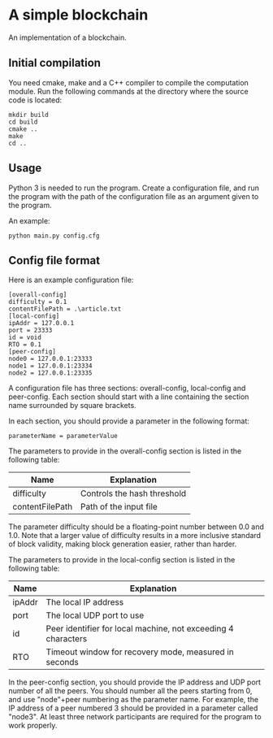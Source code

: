 A simple blockchain
====================

An implementation of a blockchain.

Initial compilation
--------------------

You need cmake, make and a C++ compiler to compile the computation module.
Run the following commands at the directory where the source code is located:

```
mkdir build
cd build
cmake ..
make
cd ..
```

Usage
------

Python 3 is needed to run the program. Create a configuration file, and run the program with the path of the configuration file as an argument given to the program.

An example:

```
python main.py config.cfg
```

Config file format
------------------

Here is an example configuration file:

```
[overall-config]
difficulty = 0.1
contentFilePath = .\article.txt
[local-config]
ipAddr = 127.0.0.1
port = 23333
id = void
RTO = 0.1
[peer-config]
node0 = 127.0.0.1:23333
node1 = 127.0.0.1:23334
node2 = 127.0.0.1:23335
```

A configuration file has three sections: overall-config, local-config and 
peer-config. Each section should start with a line containing the section 
name surrounded by square brackets.

In each section, you should provide a parameter in the following format:
```
parameterName = parameterValue
```

The parameters to provide in the overall-config section is listed in the 
following table:

|Name           |Explanation                 |
|---------------|----------------------------|
|difficulty     |Controls the hash threshold |
|contentFilePath|Path of the input file      |

The parameter difficulty should be a floating-point number between 0.0 and 
1.0. Note that a larger value of difficulty results in a more inclusive 
standard of block validity, making block generation easier, rather than 
harder.

The parameters to provide in the local-config section is listed in the
following table:

|Name    |Explanation                                                  |
|--------|-------------------------------------------------------------|
|ipAddr  |The local IP address                                         |
|port    |The local UDP port to use                                    |
|id      |Peer identifier for local machine, not exceeding 4 characters|
|RTO     |Timeout window for recovery mode, measured in seconds        |

In the peer-config section, you should provide the IP address and UDP port 
number of all the peers. You should number all the peers starting from 0, 
and use "node"+peer numbering as the parameter name. For example, the IP 
address of a peer numbered 3 should be provided in a parameter called 
"node3". At least three network participants are required for the program to 
work properly.
